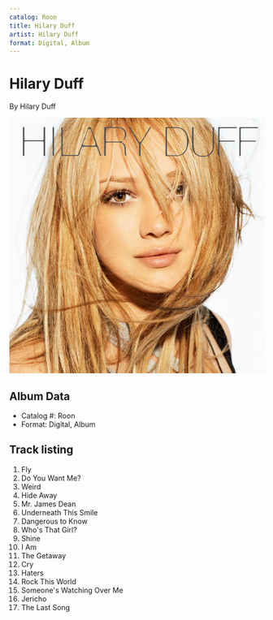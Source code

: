 ```yaml
---
catalog: Roon
title: Hilary Duff
artist: Hilary Duff
format: Digital, Album
---
```


# Hilary Duff

By Hilary Duff

![](../../assets/albumcovers/Hilary_Duff-Hilary_Duff.png)

## Album Data

- Catalog #: Roon
- Format: Digital, Album


## Track listing


1. Fly
2. Do You Want Me?
3. Weird
4. Hide Away
5. Mr. James Dean
6. Underneath This Smile
7. Dangerous to Know
8. Who's That Girl?
9. Shine
10. I Am
11. The Getaway
12. Cry
13. Haters
14. Rock This World
15. Someone's Watching Over Me
16. Jericho
17. The Last Song

